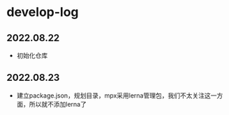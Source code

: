 # develop-log

## 2022.08.22

* 初始化仓库

## 2022.08.23

* 建立package.json，规划目录，mpx采用lerna管理包，我们不太关注这一方面，所以就不添加lerna了